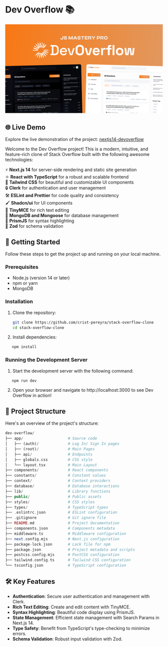 # Dev Overflow 📚

![Kanban Preview](/public/assets/images/demo.jpg)

## 🌐 Live Demo

Explore the live demonstration of the project: [nextjs14-devoverflow](https://stack-overflow-clone-amber.vercel.app/)

Welcome to the Dev Overflow project! This is a modern, intuitive, and feature-rich clone of Stack Overflow built with the following awesome technologies:

⚡ **Next.js 14** for server-side rendering and static site generation  
⚛️ **React with TypeScript** for a robust and scalable frontend  
🎨 **Tailwind CSS** for beautiful and customizable UI components  
🔒 **Clerk** for authentication and user management  
🛠️ **ESLint and Prettier** for code quality and consistency  
🖌️ **Shadcn/ui** for UI components  
📝 **TinyMCE** for rich text editing  
📂 **MongoDB and Mongoose** for database management  
🌈 **PrismJS** for syntax highlighting  
📏 **Zod** for schema validation

## 🚀 Getting Started

Follow these steps to get the project up and running on your local machine.

### Prerequisites

- Node.js (version 14 or later)
- npm or yarn
- MongoDB

### Installation

1. Clone the repository:

   ```sh
   git clone https://github.com/crist-pereyra/stack-overflow-clone
   cd stack-overflow-clone
   ```

2. Install dependencies:

```sh
   npm install
```

### Running the Development Server

1. Start the development server with the following command:

```sh
   npm run dev
```

2. Open your browser and navigate to http://localhost:3000 to see Dev Overflow in action!

## 📂 Project Structure

Here's an overview of the project's structure:

```php
dev-overflow/
├── app/                    # Source code
│   ├── (auth)/             # Log In/ Sign In pages
│   ├── (root)/             # Main Pages
│   ├── api/                # Endpoints
│   ├── globals.css         # CSS style
│   └── layout.tsx          # Main Layout
├── components/             # React components
├── constants/              # Constant values
├── context/                # Context providers
├── database/               # Database interactions
├── lib/                    # Library functions
├── public/                 # Public assets
├── styles/                 # CSS styles
├── types/                  # TypeScript types
├── .eslintrc.json          # ESLint configuration
├── .gitignore              # Git ignore file
├── README.md               # Project documentation
├── components.json         # Components metadata
├── middleware.ts           # Middleware configuration
├── next.config.mjs         # Next.js configuration
├── package-lock.json       # Lock file for npm
├── package.json            # Project metadata and scripts
├── postcss.config.mjs      # PostCSS configuration
├── tailwind.config.ts      # Tailwind CSS configuration
└── tsconfig.json           # TypeScript configuration
```

## 🛠️ Key Features

- **Authentication**: Secure user authentication and management with Clerk.
- **Rich Text Editing**: Create and edit content with TinyMCE.
- **Syntax Highlighting**: Beautiful code display using PrismJS.
- **State Management**: Efficient state management with Search Params in Next.js 14.
- **Type Safety**: Benefit from TypeScript's type-checking to minimize errors.
- **Schema Validation**: Robust input validation with Zod.
